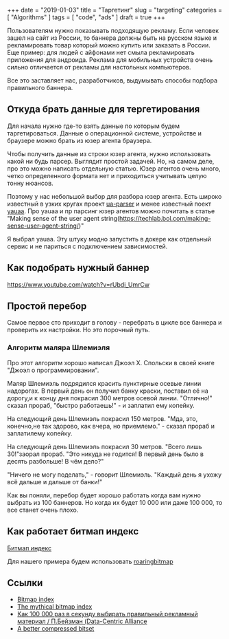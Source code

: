 +++
date = "2019-01-03"
title = "Таргетинг"
slug = "targeting"
categories = [ "Algorithms" ]
tags = [ "code", "ads" ]
draft = true
+++

Пользователям нужно показывать подходящую рекламу. Если человек зашел на сайт из России, то баннера должны быть на русском языке и рекламировать товар который можно купить или заказать в России. Еще пример: для людей с айфонами нет смыла рекламировать приложения для андроида. Реклама для мобильных устройств очень сильно отличается от рекламы для настольных компьютеров.

Все это заставляет нас, разработчиков, выдумывать способы подбора правильного баннера.

## Откуда брать данные для тергетирования

Для начала нужно где-то взять данные по которым будем таргетироваться. Данные о операционной системе, устройстве и браузере можно брать из юзер агента браузера.

Чтобы получить данные из строки юзер агента, нужно использовать какой ни будь парсер. Выглядит простой задачей. Но, на самом деле, про это можно написать отдельную статью. Юзер агентов очень много, четко определенного формата нет и приходиться учитывать целую тонну нюансов.

Поэтому у нас небольшой выбор для разбора юзер агента. Есть широко известный в узких кругах проект [ua-parser](https://github.com/ua-parser/) и менее известный поект [yauaa](https://github.com/nielsbasjes/yauaa). Про yauaa и пр парсинг юзер агентов можно почитать в статье "Making sense of the user agent string(https://techlab.bol.com/making-sense-user-agent-string/)"

Я выбрал yauaa. Эту штуку модно запустить в докере как отдельный сервис и не париться с подключением зависимостей.  

## Как подобрать нужный баннер

https://www.youtube.com/watch?v=rUbdi_UmrCw

## Простой перебор

Самое первое сто приходит в голову - перебрать в цикле все баннера и проверить их настройки. Но это порочный путь.

### Алгоритм маляра Шлемиэля

Про этот алгоритм хорошо написал Джоэл Х. Спольски в своей книге "Джоэл о программировании".

Маляр Шлемиэль подрядился красить пунктирные осевые линии надорогах. В первый день он получил банку краски, поставил её на дорогу,и к концу дня покрасил 300 метров осевой линии. "Отлично!" сказал прораб, "быстро работаешь!" - и заплатил ему копейку.

На следующий день Шлемиэль покрасил 150 метров. "Мда, это, конечно,не так здорово, как вчера, но приемлемо." - сказал прораб и заплатилему копейку.

На следующий день Шлемиэль покрасил 30 метров. "Всего лишь 30!"заорал прораб. "Это никуда не годится! В первый день было в десять разбольше! В чём дело?"

"Ничего не могу поделать," - говорит Шлемиэль. "Каждый день я ухожу всё дальше и дальше от банки!"

Как вы поняли, перебор будет хорошо работать когда вам нужно выбрать из 100 баннеров. Но когда их   будет 10 000 или даже 100 000, то все станет очень плохо.

## Как работает битмап индекс

[Битмап индекс](https://en.wikipedia.org/wiki/Bitmap_index)

Для нашего примера будем использовать [roaringbitmap](http://roaringbitmap.org/)

## Ссылки

* [Bitmap index](https://en.wikipedia.org/wiki/Bitmap_index)
* [The mythical bitmap index](https://lemire.me/blog/2008/08/20/the-mythical-bitmap-index/)
* [Как 100 000 раз в секунду выбирать правильный рекламный материал / П.Бейзман (Data-Centric Alliance](https://www.youtube.com/watch?v=rUbdi_UmrCw)
* [A better compressed bitset](http://roaringbitmap.org/)